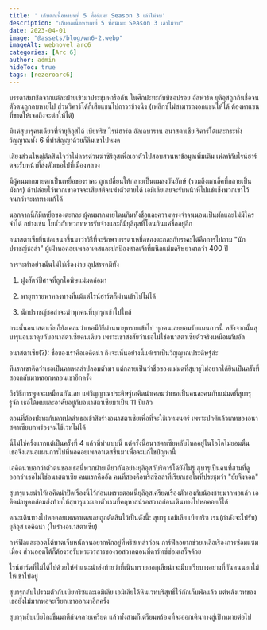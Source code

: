 ```yaml
---
title: ' เก็บตกเนื้อหาบทที่ 5 ที่อนิเมะ Season 3 เล่าไม่จบ'
description: "เก็บตกเนื้อหาบทที่ 5 ที่อนิเมะ Season 3 เล่าไม่จบ"
date: 2023-04-01
image: "@assets/blog/wn6-2.webp"
imageAlt: webnovel arc6
categories: [Arc 6]
author: admin
hideToc: true
tags: [rezeroarc6]
---
```


บรรดาสมาชิกจากแต่ละฝ่ายเข้ามาประชุมหารือกัน ในศึกปะทะกับบิชอปรอย อัลฟาร์ด ยุลิอุสถูกกินชื่อจนตัวตนถูกลบหายไป ส่วนริคาร์โด้ก็เสียแขนไปถาวรข้างนึง (เฟลิกซ์ไม่สามารถงอกแขนให้ได้ ต้องหาแขนที่ขาดให้เจอถึงจะต่อให้ได้)

มีแค่สุบารุคนเดียวที่จำยุลิอุสได้ เบียทริซ ไรน์ฮาร์ต อัลเดบาราน อนาสตาเซีย ริคาร์โด้และกระทั่งวิญญาณทั้ง 6 ที่ทำสัญญาด้วยก็ลืมเขาไปหมด

เสียงส่วนใหญ่ตัดสินใจว่าไม่ควรด่วนฆ่าซิริอุสเพื่อเอาตัวไปสอบสวนหาข้อมูลเพิ่มเติม เฟลท์กับไรน์ฮาร์ตจะรับหน้าที่ส่งตัวเธอไปที่เมืองหลวง

มีผู้คนมากมายตกเป็นเหยื่อของราคะ ถูกเปลี่ยนให้กลายเป็นแมลงวันยักษ์ (รวมถึงแกเล็คที่กลายเป็นมังกร) ถ้าปล่อยไว้พวกเขาอาจจะเสียสติจนฆ่าตัวตายได้ เอมิเลียเลยจะรับหน้าที่ไปแช่แข็งพวกเขาไว้จนกว่าจะหาทางแก้ได้

นอกจากนี้ก็มีเหยื่อของตะกละ ผู้คนมากมายโดนกินทั้งชื่อและความทรงจำจนนอนเป็นผักและไม่มีใครจำได้ อย่างเช่น โยชัวกับพวกทหารรับจ้างและก็มียุลิอุสที่โดนกินแค่ชื่ออยู่อีก

อนาสตาเซียยื่นข้อเสนอขึ้นมาว่าวิธีที่จะรักษาบรรดาเหยื่อของตะกละกับราคะได้คือการไปถาม "นักปราชญ์ชอล่า" ผู้เฝ้าหอคอยเพลอาเดสและปกป้องศาลเจ้าที่ผนึกแม่มดริษยามากว่า 400 ปี

การจะทำอย่างนั้นไม่ใช่เรื่องง่าย อุปสรรคมีทั้ง

1. ฝูงสัตว์ปีศาจที่ถูกไอพิษแม่มดล่อมา

2. พายุทรายพาหลงทางที่แม้แต่ไรน์ฮาร์ตก็ผ่านเข้าไปไม่ได้

3. นักปราชญ์ชอล่าจะฆ่าทุกคนที่บุกรุกเข้าไปใกล้

กระนั้นอนาสตาเซียก็ยังเคลมว่าเธอมีวิธีผ่านพายุทรายเข้าไป ทุกคนเลยยอมรับแผนการนี้ หลังจากนั้นสุบารุแอบมาคุยกับอนาสตาเซียคนเดียว เพราะเขาสงสัยว่าเธอไม่ใช่อนาสตาเซียตัวจริงเหมือนกับอัล

อนาสตาเซีย(?): ชื่อของเราคือเอคิดน่า ถึงจะเห็นอย่างนี้แต่เราเป็นวิญญาณประดิษฐ์ล่ะ

ทีแรกเขาคิดว่าเธอเป็นคาเพลล่าปลอมตัวมา แต่กลายเป็นว่าชื่อของแม่มดที่สุบารุไม่อยากได้ยินเป็นครั้งที่สองกลับมาหลอกหลอนเขาอีกครั้ง

ถึงวิธีการพูดจะเหมือนกันเลย แต่วิญญาณประดิษฐ์เอคิดน่าเคลมว่าเธอเป็นคนละคนกับแม่มดที่สุบารุรู้จัก เธอได้พบและอาศัยอยู่กับอนาสตาเซียมาเป็น 11 ปีแล้ว

ตอนที่ต้องปะทะกับคาเปลล่าเธอเข้าสิงร่างอนาสตาเซียเพื่อที่จะใช้เวทมนตร์ เพราะปกติแล้วเกทของอนาสตาเซียบกพร่องจนใช้เวทไม่ได้

นี่ไม่ใช่ครั้งแรกแต่เป็นครั้งที่ 4 แล้วที่ทำแบบนี้ แต่ครั้งนี้อนาสตาเซียหลับไหลอยู่ในโอโดไม่ยอมตื่น เธอจึงเสนอแผนการไปที่หอคอยเพลอาเดสขึ้นมาเพื่อจะแก้ไขปัญหานี้

เอคิดน่าบอกว่าตัวตนของเธอนี่พวกฝ่ายเดียวกันอย่างยุลิอุสกับริคาร์โด้ยังไม่รู้ สุบารุเป็นคนที่สามที่ดูออกว่าเธอไม่ใช่อนาสตาเซีย คนแรกคืออัล คนที่สองคือพริสซิลล่าที่เรียกเธอในที่ประชุมว่า "ยัยจิ้งจอก"

สุบารุแนะนำให้เอคิดน่าปิดเรื่องนี้ไว้ก่อนเพราะตอนนี้ยุลิอุสเครียดเรื่องตัวเองกับน้องชายมากพอแล้ว เอคิดน่าพูดกล่อมส่งท้ายให้สุบารุแวะเอาตัวเรมที่คฤหาสน์รอสวาลก่อนเดินทางไปหอคอยก็ได้

คณะเดินทางไปหอคอยเพลอาเดสเลยถูกตัดสินไว้เป็นดังนี้: สุบารุ เอมิเลีย เบียทริซ เรม(กำลังจะไปรับ) ยุลิอุส เอคิดน่า (ในร่างอนาสตาเซีย)

การ์ฟีลและออตโต้บาดเจ็บหนักจนอยากพักอยู่ที่พริสเทล่าก่อน การ์ฟีลอยากช่วยเหลือเรื่องการซ่อมแซมเมือง ส่วนออตโต้ก็ต้องรอรับพระวรสารของรอสวาลตอนที่ดาร์ทซ์ซ่อมเสร็จด้วย

ไรน์ฮาร์ตที่ไม่ได้ไปด้วยให้คำแนะนำส่งท้ายว่าที่เนินทรายออกุเลียน่าจะมีบาเรียบางอย่างที่กันคนนอกไม่ให้เข้าไปอยู่

สุบารุกลับไปรวมตัวกับเบียทริซและเอมิเลีย เอมิเลียได้หินเวทบริสุทธิ์ไว้กักเก็บพัคแล้ว แต่พลังเวทของเธอยังไม่มากพอจะเรียกเขาออกมาอีกครั้ง

สุบารุหยิบเบียโกะขึ้นมาตีก้นคลายเครียด แล้วทั้งสามก็เตรียมพร้อมที่จะออกเดินทางสู่เป้าหมายต่อไป